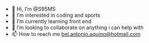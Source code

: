 - 👋 Hi, I’m @S95MS
- 👀 I’m interested in coding and sports
- 🌱 I’m currently learning front end
- 💞️ I’m looking to collaborate on anything i can help with
- 📫 How to reach me bel.antonio.aquino@hotmail.com
<!---
S95MS/S95MS is a ✨ special ✨ repository because its `README.md` (this file) appears on your GitHub profile.
You can click the Preview link to take a look at your changes.
--->

